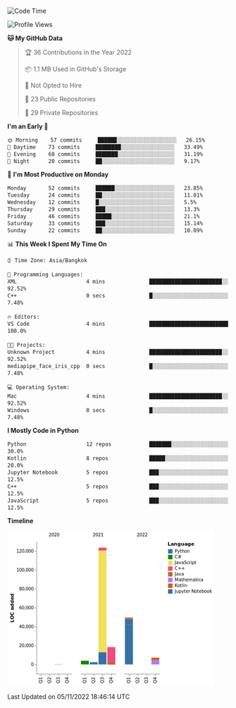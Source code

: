 <!--START_SECTION:waka-->
![Code Time](http://img.shields.io/badge/Code%20Time-839%20hrs%208%20mins-blue)

![Profile Views](http://img.shields.io/badge/Profile%20Views-1-blue)

**🐱 My GitHub Data** 

> 🏆 36 Contributions in the Year 2022
 > 
> 📦 1.1 MB Used in GitHub's Storage 
 > 
> 🚫 Not Opted to Hire
 > 
> 📜 23 Public Repositories 
 > 
> 🔑 29 Private Repositories  
 > 
**I'm an Early 🐤** 

```text
🌞 Morning    57 commits     ██████░░░░░░░░░░░░░░░░░░░   26.15% 
🌆 Daytime    73 commits     ████████░░░░░░░░░░░░░░░░░   33.49% 
🌃 Evening    68 commits     ███████░░░░░░░░░░░░░░░░░░   31.19% 
🌙 Night      20 commits     ██░░░░░░░░░░░░░░░░░░░░░░░   9.17%

```
📅 **I'm Most Productive on Monday** 

```text
Monday       52 commits     ██████░░░░░░░░░░░░░░░░░░░   23.85% 
Tuesday      24 commits     ██░░░░░░░░░░░░░░░░░░░░░░░   11.01% 
Wednesday    12 commits     █░░░░░░░░░░░░░░░░░░░░░░░░   5.5% 
Thursday     29 commits     ███░░░░░░░░░░░░░░░░░░░░░░   13.3% 
Friday       46 commits     █████░░░░░░░░░░░░░░░░░░░░   21.1% 
Saturday     33 commits     ███░░░░░░░░░░░░░░░░░░░░░░   15.14% 
Sunday       22 commits     ██░░░░░░░░░░░░░░░░░░░░░░░   10.09%

```


📊 **This Week I Spent My Time On** 

```text
⌚︎ Time Zone: Asia/Bangkok

💬 Programming Languages: 
XML                      4 mins              ███████████████████████░░   92.52% 
C++                      0 secs              █░░░░░░░░░░░░░░░░░░░░░░░░   7.48%

🔥 Editors: 
VS Code                  4 mins              █████████████████████████   100.0%

🐱‍💻 Projects: 
Unknown Project          4 mins              ███████████████████████░░   92.52% 
mediapipe_face_iris_cpp  0 secs              █░░░░░░░░░░░░░░░░░░░░░░░░   7.48%

💻 Operating System: 
Mac                      4 mins              ███████████████████████░░   92.52% 
Windows                  0 secs              █░░░░░░░░░░░░░░░░░░░░░░░░   7.48%

```

**I Mostly Code in Python** 

```text
Python                   12 repos            ███████░░░░░░░░░░░░░░░░░░   30.0% 
Kotlin                   8 repos             █████░░░░░░░░░░░░░░░░░░░░   20.0% 
Jupyter Notebook         5 repos             ███░░░░░░░░░░░░░░░░░░░░░░   12.5% 
C++                      5 repos             ███░░░░░░░░░░░░░░░░░░░░░░   12.5% 
JavaScript               5 repos             ███░░░░░░░░░░░░░░░░░░░░░░   12.5%

```


**Timeline**

![Chart not found](https://raw.githubusercontent.com/pntt3011/pntt3011/main/charts/bar_graph.png) 


 Last Updated on 05/11/2022 18:46:14 UTC
<!--END_SECTION:waka-->
